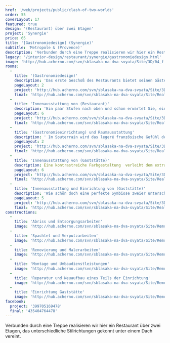 ```yaml
---
href: '/web/projects/public/clash-of-two-worlds' 
order: 55
coverLayout: 17
featured: true
design: '(Restaurant) über zwei Etagen'
project: 'Synergie'
price: 65
title: '[Gastronomiedesign] (Synergie)'
subtitle: 'Metropole & (Provence)'
description: 'Verbunden durch eine Treppe realisieren wir hier ein Restaurant über zwei Etagen, das unterschiedliche Stilrichtungen gekonnt unter einem Dach vereint.'
legacy: '/interior-design/restaurant/synergie/gastronomiedesign.html'
image: 'http://hub.acherno.com/svn/sblasaka-na-dva-svyata/Site/3D/04_f.jpg'
rooms:
  -
    title: '(Gastronomiedesign)'
    description: 'Das erste Geschoß des Restaurants bietet seinen Gästen ein Ambiente, das im klassischen Stil der Provence gehalten ist.'
    pageLayout: 2
    project: 'http://hub.acherno.com/svn/sblasaka-na-dva-svyata/Site/3D/06_f.jpg'
    final: 'http://hub.acherno.com/svn/sblasaka-na-dva-svyata/Site/Realizacia/03.JPG'
  -
    title: 'Innenausstattung von (Restaurant)'
    description: 'Ein paar Stufen nach oben und schon erwartet Sie, ein elegant und modern eingerichtetes Restaurant, das allen Trends der Moderne Rechnung trägt.'
    pageLayout: 6
    project: 'http://hub.acherno.com/svn/sblasaka-na-dva-svyata/Site/3D/01_f.bmp'
    final: 'http://hub.acherno.com/svn/sblasaka-na-dva-svyata/Site/Realizacia/01.JPG'
  -
    title: '(Gastronomieeinrichtung) und Raumausstattung'
    description: ' Im Souterrain wird das legeré französische Gefühl der Provence gelebt, während im Obergeschoss der Puls der Moderne zu spüren ist.'
    pageLayout: 2
    project: 'http://hub.acherno.com/svn/sblasaka-na-dva-svyata/Site/3D/04_f.jpg'
    final: 'http://hub.acherno.com/svn/sblasaka-na-dva-svyata/Site/Realizacia/04.JPG'
  -
    title: 'Innenausstattung von (Gaststätte)'
    description: Eine kontrastreiche Farbgestaltung  verleiht dem extravaganten Obergeschoss eine zusätzliche Lebendigkeit. Altweiß kombiniert mit glänzendem Schwarz und einer Texturtapete komplettiert das moderne Design. '
    pageLayout: 6
    project: 'http://hub.acherno.com/svn/sblasaka-na-dva-svyata/Site/3D/02_f.bmp'
    final: 'http://hub.acherno.com/svn/sblasaka-na-dva-svyata/Site/Realizacia/02.JPG'
  -
    title: 'Innenausstattung und Einrichtung von (Gaststätte)'
    description: 'Wie schön doch eine perfekte Symbiose zweier unterschiedlicher Welten sein kann.'
    pageLayout: 5
    project: 'http://hub.acherno.com/svn/sblasaka-na-dva-svyata/Site/3D/05_f.jpg'
    final: 'http://hub.acherno.com/svn/sblasaka-na-dva-svyata/Site/Realizacia/05.JPG'
constructions:
  - 
    title: 'Abriss und Entsorgungsarbeiten'
    image: 'http://hub.acherno.com/svn/sblasaka-na-dva-svyata/Site/Remonti/01.jpg'
  - 
    title: 'Spachtel und Verputzarbeiten'
    image: 'http://hub.acherno.com/svn/sblasaka-na-dva-svyata/Site/Remonti/02.jpg'
  - 
    title: 'Renovierung und Malerarbeiten'
    image: 'http://hub.acherno.com/svn/sblasaka-na-dva-svyata/Site/Remonti/06.jpg'
  - 
    title: 'Montage und Umbaudienstleistungen'
    image: 'http://hub.acherno.com/svn/sblasaka-na-dva-svyata/Site/Remonti/07.jpg'
  -
    title: 'Reparatur und Neuaufbau eines Teils der Einrichtung'
    image: 'http://hub.acherno.com/svn/sblasaka-na-dva-svyata/Site/Remonti/04.jpg'
  -
    title: 'Einrichtung Gaststätte'
    image: 'http://hub.acherno.com/svn/sblasaka-na-dva-svyata/Site/Remonti/08.jpg'
facebook:
  project: '399705169478'
  final: '435404764478'
---
```

Verbunden durch eine Treppe realisieren wir hier ein Restaurant über zwei Etagen, das unterschiedliche Stilrichtungen gekonnt unter einem Dach vereint.
